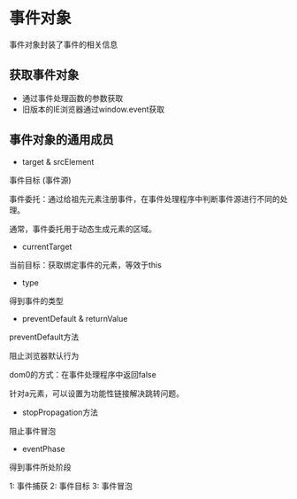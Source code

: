 # 事件对象

事件对象封装了事件的相关信息

## 获取事件对象

- 通过事件处理函数的参数获取
- 旧版本的IE浏览器通过window.event获取

## 事件对象的通用成员

- target & srcElement

事件目标 (事件源)

事件委托：通过给祖先元素注册事件，在事件处理程序中判断事件源进行不同的处理。

通常，事件委托用于动态生成元素的区域。

- currentTarget

当前目标：获取绑定事件的元素，等效于this

- type

得到事件的类型

- preventDefault & returnValue

preventDefault方法

阻止浏览器默认行为

dom0的方式：在事件处理程序中返回false

针对a元素，可以设置为功能性链接解决跳转问题。

- stopPropagation方法

阻止事件冒泡

- eventPhase

得到事件所处阶段

1: 事件捕获
2: 事件目标
3: 事件冒泡